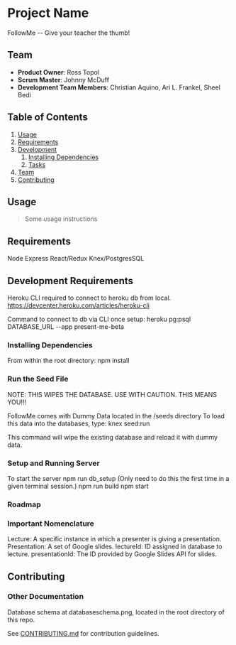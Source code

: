 # Project Name
FollowMe -- Give your teacher the thumb!


## Team

  - __Product Owner__: Ross Topol
  - __Scrum Master__: Johnny McDuff
  - __Development Team Members__: Christian Aquino, Ari L. Frankel, Sheel Bedi

## Table of Contents

1. [Usage](#Usage)
1. [Requirements](#requirements)
1. [Development](#development)
    1. [Installing Dependencies](#installing-dependencies)
    1. [Tasks](#tasks)
1. [Team](#team)
1. [Contributing](#contributing)

## Usage

> Some usage instructions

## Requirements
Node
Express
React/Redux
Knex/PostgresSQL


## Development Requirements
Heroku CLI required to connect to heroku db from local.
https://devcenter.heroku.com/articles/heroku-cli

Command to connect to db via CLI once setup:
heroku pg:psql DATABASE_URL --app present-me-beta

### Installing Dependencies

From within the root directory:
npm install

### Run the Seed File
NOTE: THIS WIPES THE DATABASE. USE WITH CAUTION. THIS MEANS YOU!!!

FollowMe comes with Dummy Data located in the /seeds directory
To load this data into the databases, type:
knex seed:run

This command will wipe the existing database and reload it with dummy data. 

### Setup and Running Server
To start the server
npm run db_setup (Only need to do this the first time in a given terminal session.)
npm run build
npm start

### Roadmap

### Important Nomenclature
Lecture:  A specific instance in which a presenter is giving a presentation.
Presentation:  A set of Google slides.
lectureId:  ID assigned in database to lecture.
presentationId:  The ID provided by Google Slides API for slides.

## Contributing

### Other Documentation
Database schema at databaseschema.png, located in the root directory of this repo.

See [CONTRIBUTING.md](CONTRIBUTING.md) for contribution guidelines.
